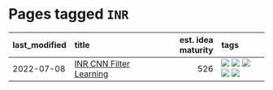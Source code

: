 # Pages tagged `INR`

|last_modified|title|est. idea maturity|tags
|:---|:---|---:|:---|
|2022-07-08|[INR CNN Filter Learning](../INR_CNN_filter_learning.md)|526|[![](https://img.shields.io/badge/tag-CNN-abf295)](../tags/CNN.md) [![](https://img.shields.io/badge/tag-INR-97a75e)](../tags/INR.md) [![](https://img.shields.io/badge/tag-deep_learning-29349d)](../tags/deep_learning.md) [![](https://img.shields.io/badge/tag-experimental-6a156e)](../tags/experimental.md) [![](https://img.shields.io/badge/tag-filter_learning-50c04b)](../tags/filter_learning.md)|